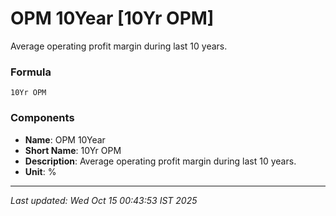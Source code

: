 # OPM 10Year [10Yr OPM]
Average operating profit margin during last 10 years.

### Formula
```text
10Yr OPM
```


### Components
- **Name**: OPM 10Year
- **Short Name**: 10Yr OPM
- **Description**: Average operating profit margin during last 10 years.
- **Unit**: %

---
*Last updated: Wed Oct 15 00:43:53 IST 2025*
